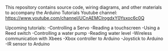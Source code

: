 This repository contains source code, wiring diagrams, and other materials to accompany the Arduino Tutorials Youtube channel: https://www.youtube.com/channel/UCnAEMCIrogdxY0Ysxoc6c0Q

Upcoming tutorials:
-Controlling a Servo
-Reading a touchscreen
-Using a Reed switch
-Controlling a water pump
-Reading water level
-Wireless communication with Xbees
-Xbox controller to Arduino
-Joystick to Arduino
-IR sensor to Arduino
